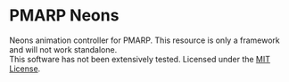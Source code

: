 # PMARP Neons

Neons animation controller for PMARP. This resource is only a framework and will not work standalone.  
This software has not been extensively tested. Licensed under the [MIT License](https://github.com/TFNRP/neons/blob/main/LICENSE).